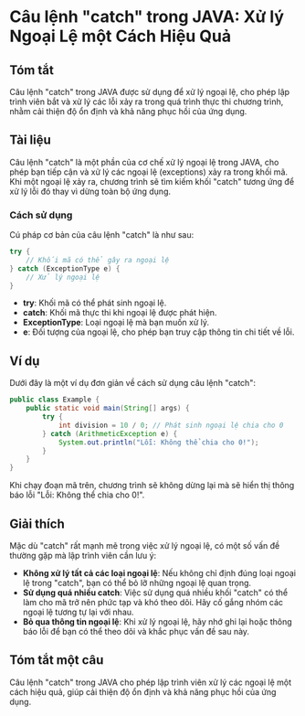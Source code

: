 <!--
Meta Description: # Câu lệnh "catch" trong JAVA: Xử lý Ngoại Lệ một Cách Hiệu Quả ## Tóm tắt Câu lệnh "catch" trong JAVA được sử dụng để xử lý ngoại lệ, cho phép lập tr...
Meta Keywords: ngoại, catch, trong, dụng, cho
-->

# Câu lệnh "catch" trong JAVA: Xử lý Ngoại Lệ một Cách Hiệu Quả

## Tóm tắt
Câu lệnh "catch" trong JAVA được sử dụng để xử lý ngoại lệ, cho phép lập trình viên bắt và xử lý các lỗi xảy ra trong quá trình thực thi chương trình, nhằm cải thiện độ ổn định và khả năng phục hồi của ứng dụng.

## Tài liệu
Câu lệnh "catch" là một phần của cơ chế xử lý ngoại lệ trong JAVA, cho phép bạn tiếp cận và xử lý các ngoại lệ (exceptions) xảy ra trong khối mã. Khi một ngoại lệ xảy ra, chương trình sẽ tìm kiếm khối "catch" tương ứng để xử lý lỗi đó thay vì dừng toàn bộ ứng dụng.

### Cách sử dụng
Cú pháp cơ bản của câu lệnh "catch" là như sau:
```java
try {
    // Khối mã có thể gây ra ngoại lệ
} catch (ExceptionType e) {
    // Xử lý ngoại lệ
}
```
- **try**: Khối mã có thể phát sinh ngoại lệ.
- **catch**: Khối mã thực thi khi ngoại lệ được phát hiện.
- **ExceptionType**: Loại ngoại lệ mà bạn muốn xử lý.
- **e**: Đối tượng của ngoại lệ, cho phép bạn truy cập thông tin chi tiết về lỗi.

## Ví dụ
Dưới đây là một ví dụ đơn giản về cách sử dụng câu lệnh "catch":
```java
public class Example {
    public static void main(String[] args) {
        try {
            int division = 10 / 0; // Phát sinh ngoại lệ chia cho 0
        } catch (ArithmeticException e) {
            System.out.println("Lỗi: Không thể chia cho 0!");
        }
    }
}
```
Khi chạy đoạn mã trên, chương trình sẽ không dừng lại mà sẽ hiển thị thông báo lỗi "Lỗi: Không thể chia cho 0!".

## Giải thích
Mặc dù "catch" rất mạnh mẽ trong việc xử lý ngoại lệ, có một số vấn đề thường gặp mà lập trình viên cần lưu ý:
- **Không xử lý tất cả các loại ngoại lệ**: Nếu không chỉ định đúng loại ngoại lệ trong "catch", bạn có thể bỏ lỡ những ngoại lệ quan trọng.
- **Sử dụng quá nhiều catch**: Việc sử dụng quá nhiều khối "catch" có thể làm cho mã trở nên phức tạp và khó theo dõi. Hãy cố gắng nhóm các ngoại lệ tương tự lại với nhau.
- **Bỏ qua thông tin ngoại lệ**: Khi xử lý ngoại lệ, hãy nhớ ghi lại hoặc thông báo lỗi để bạn có thể theo dõi và khắc phục vấn đề sau này.

## Tóm tắt một câu
Câu lệnh "catch" trong JAVA cho phép lập trình viên xử lý các ngoại lệ một cách hiệu quả, giúp cải thiện độ ổn định và khả năng phục hồi của ứng dụng.